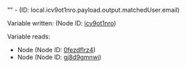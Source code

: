 "" - (ID: local.icv9ot1nro.payload.output.matchedUser.email)

Variable written:
 (Node ID: [icv9ot1nro](../nodes/icv9ot1nro.md))

Variable reads:
* Node (Node ID: [0fezdflrz4](../nodes/0fezdflrz4.md))
* Node (Node ID: [gj8d9gmnwj](../nodes/gj8d9gmnwj.md))
